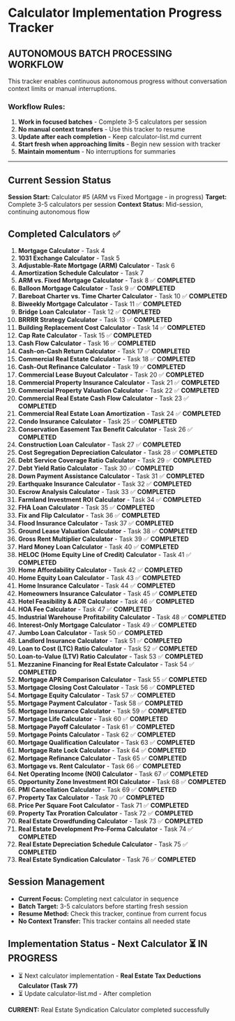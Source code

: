 # Calculator Implementation Progress Tracker

## **AUTONOMOUS BATCH PROCESSING WORKFLOW**

This tracker enables continuous autonomous progress without conversation context limits or manual interruptions.

### Workflow Rules:
1. **Work in focused batches** - Complete 3-5 calculators per session
2. **No manual context transfers** - Use this tracker to resume
3. **Update after each completion** - Keep calculator-list.md current
4. **Start fresh when approaching limits** - Begin new session with tracker
5. **Maintain momentum** - No interruptions for summaries

---

## Current Session Status
**Session Start:** Calculator #5 (ARM vs Fixed Mortgage - in progress)
**Target:** Complete 3-5 calculators per session
**Context Status:** Mid-session, continuing autonomous flow

## Completed Calculators ✅
1. **Mortgage Calculator** - Task 4
2. **1031 Exchange Calculator** - Task 5  
3. **Adjustable-Rate Mortgage (ARM) Calculator** - Task 6
4. **Amortization Schedule Calculator** - Task 7
5. **ARM vs. Fixed Mortgage Calculator** - Task 8 ✅ **COMPLETED**
6. **Balloon Mortgage Calculator** - Task 9 ✅ **COMPLETED**
7. **Bareboat Charter vs. Time Charter Calculator** - Task 10 ✅ **COMPLETED**
8. **Biweekly Mortgage Calculator** - Task 11 ✅ **COMPLETED**
9. **Bridge Loan Calculator** - Task 12 ✅ **COMPLETED**
10. **BRRRR Strategy Calculator** - Task 13 ✅ **COMPLETED**
11. **Building Replacement Cost Calculator** - Task 14 ✅ **COMPLETED**
12. **Cap Rate Calculator** - Task 15 ✅ **COMPLETED**
13. **Cash Flow Calculator** - Task 16 ✅ **COMPLETED**
14. **Cash-on-Cash Return Calculator** - Task 17 ✅ **COMPLETED**
15. **Commercial Real Estate Calculator** - Task 18 ✅ **COMPLETED**
16. **Cash-Out Refinance Calculator** - Task 19 ✅ **COMPLETED**
17. **Commercial Lease Buyout Calculator** - Task 20 ✅ **COMPLETED**
18. **Commercial Property Insurance Calculator** - Task 21 ✅ **COMPLETED**
19. **Commercial Property Valuation Calculator** - Task 22 ✅ **COMPLETED**
20. **Commercial Real Estate Cash Flow Calculator** - Task 23 ✅ **COMPLETED**
21. **Commercial Real Estate Loan Amortization** - Task 24 ✅ **COMPLETED**
22. **Condo Insurance Calculator** - Task 25 ✅ **COMPLETED**
23. **Conservation Easement Tax Benefit Calculator** - Task 26 ✅ **COMPLETED**
24. **Construction Loan Calculator** - Task 27 ✅ **COMPLETED**
25. **Cost Segregation Depreciation Calculator** - Task 28 ✅ **COMPLETED**
26. **Debt Service Coverage Ratio Calculator** - Task 29 ✅ **COMPLETED**
27. **Debt Yield Ratio Calculator** - Task 30 ✅ **COMPLETED**
28. **Down Payment Assistance Calculator** - Task 31 ✅ **COMPLETED**
29. **Earthquake Insurance Calculator** - Task 32 ✅ **COMPLETED**
30. **Escrow Analysis Calculator** - Task 33 ✅ **COMPLETED**
31. **Farmland Investment ROI Calculator** - Task 34 ✅ **COMPLETED**
32. **FHA Loan Calculator** - Task 35 ✅ **COMPLETED**
33. **Fix and Flip Calculator** - Task 36 ✅ **COMPLETED**
34. **Flood Insurance Calculator** - Task 37 ✅ **COMPLETED**
35. **Ground Lease Valuation Calculator** - Task 38 ✅ **COMPLETED**
36. **Gross Rent Multiplier Calculator** - Task 39 ✅ **COMPLETED**
37. **Hard Money Loan Calculator** - Task 40 ✅ **COMPLETED**
38. **HELOC (Home Equity Line of Credit) Calculator** - Task 41 ✅ **COMPLETED**
39. **Home Affordability Calculator** - Task 42 ✅ **COMPLETED**
40. **Home Equity Loan Calculator** - Task 43 ✅ **COMPLETED**
41. **Home Insurance Calculator** - Task 44 ✅ **COMPLETED**
42. **Homeowners Insurance Calculator** - Task 45 ✅ **COMPLETED**
43. **Hotel Feasibility & ADR Calculator** - Task 46 ✅ **COMPLETED**
44. **HOA Fee Calculator** - Task 47 ✅ **COMPLETED**
45. **Industrial Warehouse Profitability Calculator** - Task 48 ✅ **COMPLETED**
46. **Interest-Only Mortgage Calculator** - Task 49 ✅ **COMPLETED**
47. **Jumbo Loan Calculator** - Task 50 ✅ **COMPLETED**
48. **Landlord Insurance Calculator** - Task 51 ✅ **COMPLETED**
49. **Loan to Cost (LTC) Ratio Calculator** - Task 52 ✅ **COMPLETED**
50. **Loan-to-Value (LTV) Ratio Calculator** - Task 53 ✅ **COMPLETED**
51. **Mezzanine Financing for Real Estate Calculator** - Task 54 ✅ **COMPLETED**
52. **Mortgage APR Comparison Calculator** - Task 55 ✅ **COMPLETED**
53. **Mortgage Closing Cost Calculator** - Task 56 ✅ **COMPLETED**
54. **Mortgage Equity Calculator** - Task 57 ✅ **COMPLETED**
55. **Mortgage Payment Calculator** - Task 58 ✅ **COMPLETED**
56. **Mortgage Insurance Calculator** - Task 59 ✅ **COMPLETED**
57. **Mortgage Life Calculator** - Task 60 ✅ **COMPLETED**
58. **Mortgage Payoff Calculator** - Task 61 ✅ **COMPLETED**
59. **Mortgage Points Calculator** - Task 62 ✅ **COMPLETED**
60. **Mortgage Qualification Calculator** - Task 63 ✅ **COMPLETED**
61. **Mortgage Rate Lock Calculator** - Task 64 ✅ **COMPLETED**
62. **Mortgage Refinance Calculator** - Task 65 ✅ **COMPLETED**
63. **Mortgage vs. Rent Calculator** - Task 66 ✅ **COMPLETED**
64. **Net Operating Income (NOI) Calculator** - Task 67 ✅ **COMPLETED**
65. **Opportunity Zone Investment ROI Calculator** - Task 68 ✅ **COMPLETED**
66. **PMI Cancellation Calculator** - Task 69 ✅ **COMPLETED**
67. **Property Tax Calculator** - Task 70 ✅ **COMPLETED**
68. **Price Per Square Foot Calculator** - Task 71 ✅ **COMPLETED**
69. **Property Tax Proration Calculator** - Task 72 ✅ **COMPLETED**
70. **Real Estate Crowdfunding Calculator** - Task 73 ✅ **COMPLETED**
71. **Real Estate Development Pro-Forma Calculator** - Task 74 ✅ **COMPLETED**
72. **Real Estate Depreciation Schedule Calculator** - Task 75 ✅ **COMPLETED**
73. **Real Estate Syndication Calculator** - Task 76 ✅ **COMPLETED**
                
## Session Management
- **Current Focus:** Completing next calculator in sequence
- **Batch Target:** 3-5 calculators before starting fresh session
- **Resume Method:** Check this tracker, continue from current focus
- **No Context Transfer:** This tracker contains all needed state

## Implementation Status - Next Calculator ⏳ IN PROGRESS
- ⏳ Next calculator implementation - **Real Estate Tax Deductions Calculator (Task 77)**
- ⏳ Update calculator-list.md - After completion

**CURRENT:** Real Estate Syndication Calculator completed successfully